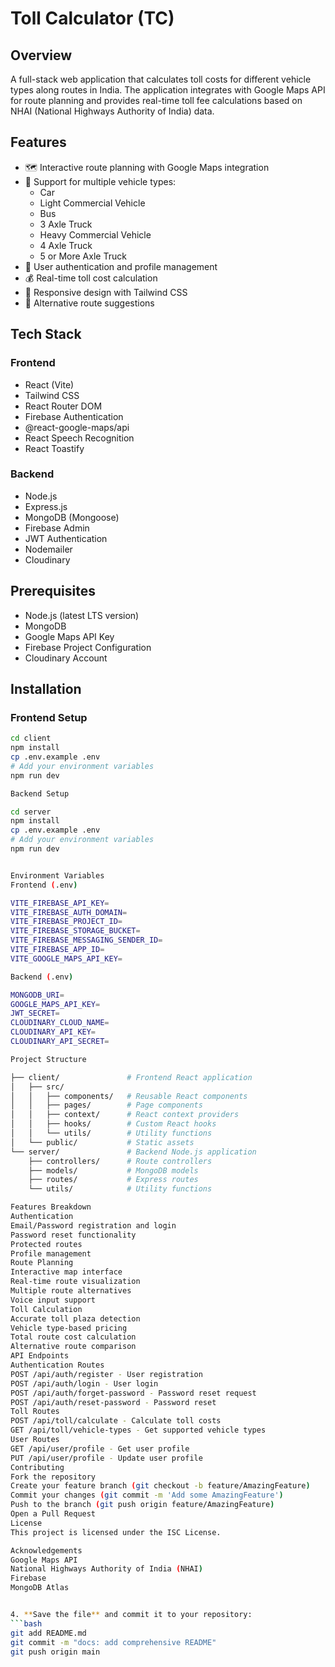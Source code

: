 # Toll Calculator (TC)

## Overview
A full-stack web application that calculates toll costs for different vehicle types along routes in India. The application integrates with Google Maps API for route planning and provides real-time toll fee calculations based on NHAI (National Highways Authority of India) data.

## Features
- 🗺️ Interactive route planning with Google Maps integration
- 🚗 Support for multiple vehicle types:
  - Car
  - Light Commercial Vehicle
  - Bus
  - 3 Axle Truck
  - Heavy Commercial Vehicle
  - 4 Axle Truck
  - 5 or More Axle Truck
- 🔐 User authentication and profile management
- 💰 Real-time toll cost calculation
- 📱 Responsive design with Tailwind CSS
- 🔄 Alternative route suggestions

## Tech Stack

### Frontend
- React (Vite)
- Tailwind CSS
- React Router DOM
- Firebase Authentication
- @react-google-maps/api
- React Speech Recognition
- React Toastify

### Backend
- Node.js
- Express.js
- MongoDB (Mongoose)
- Firebase Admin
- JWT Authentication
- Nodemailer
- Cloudinary

## Prerequisites
- Node.js (latest LTS version)
- MongoDB
- Google Maps API Key
- Firebase Project Configuration
- Cloudinary Account

## Installation

### Frontend Setup
```bash
cd client
npm install
cp .env.example .env
# Add your environment variables
npm run dev

Backend Setup

cd server
npm install
cp .env.example .env
# Add your environment variables
npm run dev


Environment Variables
Frontend (.env)

VITE_FIREBASE_API_KEY=
VITE_FIREBASE_AUTH_DOMAIN=
VITE_FIREBASE_PROJECT_ID=
VITE_FIREBASE_STORAGE_BUCKET=
VITE_FIREBASE_MESSAGING_SENDER_ID=
VITE_FIREBASE_APP_ID=
VITE_GOOGLE_MAPS_API_KEY=

Backend (.env)

MONGODB_URI=
GOOGLE_MAPS_API_KEY=
JWT_SECRET=
CLOUDINARY_CLOUD_NAME=
CLOUDINARY_API_KEY=
CLOUDINARY_API_SECRET=

Project Structure

├── client/               # Frontend React application
│   ├── src/
│   │   ├── components/   # Reusable React components
│   │   ├── pages/        # Page components
│   │   ├── context/      # React context providers
│   │   ├── hooks/        # Custom React hooks
│   │   └── utils/        # Utility functions
│   └── public/           # Static assets
└── server/               # Backend Node.js application
    ├── controllers/      # Route controllers
    ├── models/           # MongoDB models
    ├── routes/           # Express routes
    └── utils/            # Utility functions

Features Breakdown
Authentication
Email/Password registration and login
Password reset functionality
Protected routes
Profile management
Route Planning
Interactive map interface
Real-time route visualization
Multiple route alternatives
Voice input support
Toll Calculation
Accurate toll plaza detection
Vehicle type-based pricing
Total route cost calculation
Alternative route comparison
API Endpoints
Authentication Routes
POST /api/auth/register - User registration
POST /api/auth/login - User login
POST /api/auth/forget-password - Password reset request
POST /api/auth/reset-password - Password reset
Toll Routes
POST /api/toll/calculate - Calculate toll costs
GET /api/toll/vehicle-types - Get supported vehicle types
User Routes
GET /api/user/profile - Get user profile
PUT /api/user/profile - Update user profile
Contributing
Fork the repository
Create your feature branch (git checkout -b feature/AmazingFeature)
Commit your changes (git commit -m 'Add some AmazingFeature')
Push to the branch (git push origin feature/AmazingFeature)
Open a Pull Request
License
This project is licensed under the ISC License.

Acknowledgements
Google Maps API
National Highways Authority of India (NHAI)
Firebase
MongoDB Atlas


4. **Save the file** and commit it to your repository:
```bash
git add README.md
git commit -m "docs: add comprehensive README"
git push origin main